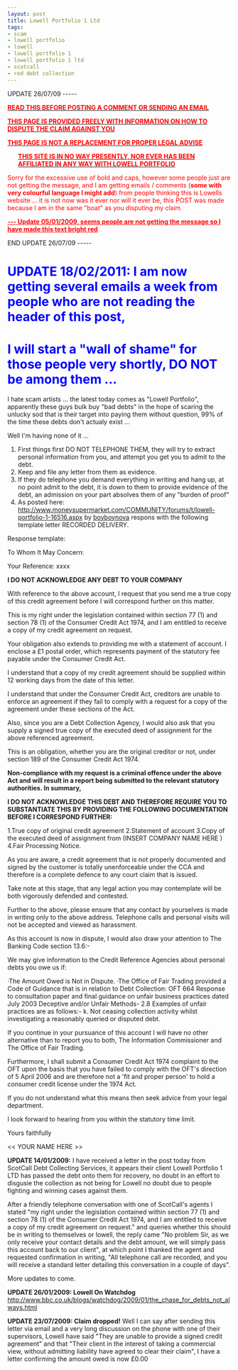 ```yaml
--- 
layout: post
title: Lowell Portfolio 1 Ltd
tags: 
- scam
- lowell portfolio
- lowell
- lowell portfolio 1
- lowell portfolio 1 ltd
- scotcall
- red debt collection
---
```

UPDATE 26/07/09 -----

<span style="text-decoration: underline;"><span style="color: #ff0000;"><strong>READ THIS BEFORE POSTING A COMMENT OR SENDING AN EMAIL</strong></span></span>

<span style="text-decoration: underline;"><span style="color: #ff0000;"><strong>THIS PAGE IS PROVIDED FREELY WITH INFORMATION ON HOW TO DISPUTE THE CLAIM AGAINST YOU</strong></span></span>

<span style="text-decoration: underline;"><span style="color: #ff0000;"><strong>THIS PAGE IS NOT A REPLACEMENT FOR PROPER LEGAL ADVISE</strong></span></span>

<span style="text-decoration: underline;"><span style="color: #ff0000;"><strong> </strong></span></span>
<ul><span style="text-decoration: underline;"><span style="color: #ff0000;"><strong>THIS SITE IS IN NO WAY PRESENTLY, NOR EVER HAS BEEN AFFILIATED IN ANY WAY WITH LOWELL PORTFOLIO</strong> </span></span></ul>
<strong> </strong>

<span style="color: #ff0000;">Sorry for the excessive use of bold and caps, however some people just are not getting the message, and I am getting emails / comments (<strong>some with very colourful language I might add</strong>) from people thinking this is Lowells website ... it is not now was it ever nor will it ever be, this POST was made because I am in the same "boat" as you disputing my claim</span>

<span style="color: #ff0000;"><span style="text-decoration: underline;"><strong>--- Update 05/01/2009, seems people are not getting the message so I have made this text bright red </strong></span></span>

END UPDATE 26/07/09 -----
<h1><span style="color: #0000ff;"><strong>UPDATE 18/02/2011</strong>: I am now getting several emails a week from people who are not reading the header of this post, </span></h1>
<h1><span style="color: #0000ff;">I will start a "wall of shame" for those people very shortly, DO NOT be among them ... </span></h1>
I hate scam artists ... the latest today comes as "Lowell Portfolio", apparently these guys bulk buy "bad debts" in the hope of scaring the unlucky sod that is their target into paying them without question, 99% of the time these debts don't actualy exist ...

Well I'm having none of it ...
<ol>
	<li>First things first DO NOT TELEPHONE THEM, they will try to extract personal information from you, and attempt you get you to admit to the debt.</li>
	<li> Keep and file any letter from them as evidence.</li>
	<li> If they do telephone you demand everything in writing and hang up, at no point admit to the debt, it is down to them to provide evidence of the debt, an admission on your part absolves them of any "burden of proof"</li>
	<li> As posted here: <a href="http://www.moneysupermarket.com/COMMUNITY/forums/t/lowell-portfolio-1-16516.aspx">http://www.moneysupermarket.com/COMMUNITY/forums/t/lowell-portfolio-1-16516.aspx</a> by <a href="http://www.moneysupermarket.com/community/members/boyboynova.aspx">boyboynova</a> respons with the following template letter RECORDED DELIVERY.</li>
</ol>
Response template:

To Whom It May Concern:

Your Reference: xxxx

<strong>I DO NOT ACKNOWLEDGE ANY DEBT TO YOUR COMPANY</strong>

With reference to the above account, I request that you send me a true copy of this credit agreement before I will correspond further on this matter.

This is my right under the legislation contained within section 77 (1) and section 78 (1) of the Consumer Credit Act 1974, and I am entitled to receive a copy of my credit agreement on request.

Your obligation also extends to providing me with a statement of account. I enclose a £1
postal order, which represents payment of the statutory fee payable under the Consumer Credit Act.

I understand that a copy of my credit agreement should be supplied within 12 working days from the date of this letter.

I understand that under the Consumer Credit Act, creditors are unable to enforce an agreement if they fail to comply with a request for a copy of the agreement under these sections of the Act.

Also, since you are a Debt Collection Agency, I would also ask that you supply a signed true copy of the executed deed of assignment for the above referenced agreement.

This is an obligation, whether you are the original creditor or not, under section 189 of the Consumer Credit Act 1974.

<strong>Non-compliance with my request is a criminal offence under the above Act and will result in a report being submitted to the relevant statutory authorities.
In summary, </strong>

<strong>I DO NOT ACKNOWLEDGE THIS DEBT AND THEREFORE REQUIRE YOU TO SUBSTANTIATE THIS BY PROVIDING THE FOLLOWING DOCUMENTATION BEFORE I CORRESPOND FURTHER:</strong>

1.True copy of original credit agreement
2.Statement of account
3.Copy of the executed deed of assignment from (INSERT COMPANY NAME HERE )
4.Fair Processing Notice.

As you are aware, a credit agreement that is not properly documented and signed by the customer is totally unenforceable under the CCA and therefore is a complete defence to any court claim that is issued.

Take note at this stage, that any legal action you may contemplate will be both vigorously defended and contested.

Further to the above, please ensure that any contact by yourselves is made in writing only to the above address. Telephone calls and personal visits will not be accepted and viewed as harassment.

As this account is now in dispute, I would also draw your attention to The Banking Code section 13.6:-

We may give information to the Credit Reference Agencies about personal debts you owe us if:

·The Amount Owed is Not in Dispute.
·The Office of Fair Trading provided a Code of Guidance that is in relation to Debt Collection: OFT 664 Response to consultation paper and final guidance on unfair business practices dated July 2003
Deceptive and/or Unfair Methods-
2.8 Examples of unfair practices are as follows:-
k. Not ceasing collection activity whilst investigating a reasonably queried or disputed debt.

If you continue in your pursuance of this account I will have no other alternative than to report you to both, The Information Commissioner and The Office of Fair Trading.

Furthermore, I shall submit a Consumer Credit Act 1974 complaint to the OFT upon the basis that you have failed to comply with the OFT's direction of 5 April 2006 and are therefore not a 'fit and proper person' to hold a consumer credit license under the 1974 Act.

If you do not understand what this means then seek advice from your legal department.

I look forward to hearing from you within the statutory time limit.

Yours faithfully

&lt;&lt; YOUR NAME HERE &gt;&gt;

<strong>UPDATE 14/01/2009:</strong> I have received a letter in the post today from ScotCall Debt Collecting Services, it appears their client Lowell Portfolio 1 LTD has passed the debt onto them for recovery, no doubt in an effort to disgusie the collection as not being for Lowell no doubt due to people fighting and winning cases against them.

After a friendly telephone conversation with one of ScotCall's agents I stated  "my right under the legislation contained within section 77 (1) and section 78 (1) of the Consumer Credit Act 1974, and I am entitled to receive a copy of my credit agreement on request." and queries whether this should be in writing to themselves or lowell, the reply came "No problem Sir, as we only receive your contact details and the debt amount, we will simply pass this account back to our client", at which point I thanked the agent and requested confirmation in writing, "All telephone call are recorded, and you will receive a standard letter detailing this conversation in a couple of days".

More updates to come.

<strong>UPDATE 26/01/2009: Lowell On Watchdog</strong> http://www.bbc.co.uk/blogs/watchdog/2009/01/the_chase_for_debts_not_always.html

<strong>UPDATE 23/07/2009: Claim dropped!</strong> Well I can say after sending this letter via email and a very long discussion on the phone with one of their supervisors, Lowell have said "They are unable to provide a signed credit agreement" and that "Their client in the interest of taking a commercial view, without admitting liability have agreed to clear their claim", I have a letter confirming the amount owed is now £0.00
